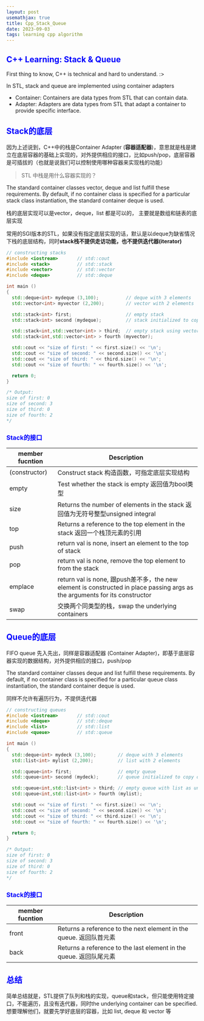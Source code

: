 ```yaml
---
layout: post
usemathjax: true
title: Cpp_Stack_Queue
date: 2023-09-03
tags: learning cpp algorithm
---
```


<!--# <span style="color: blue;"></span>-->
## <span style="color: blue;">C++ Learning: Stack & Queue</span>
 
First thing to know, C++ is technical and hard to understand. :>

In STL, stack and queue are implemented using container adapters

- Container: Containers are data types from STL that can contain data.
- Adapter: Adapters are data types from STL that adapt a container to provide specific interface.

<!--more-->
## <span style="color: blue;">Stack的底层</span>

因为上述说到，C++中的栈是Container Adapter (**容器适配器**)，意思就是栈是建立在底层容器的基础上实现的，对外提供相应的接口，比如push/pop，底层容器是可插拔的（也就是说我们可以控制使用哪种容器来实现栈的功能）

> STL 中栈是用什么容器实现的？

The standard container classes vector, deque and list fulfill these requirements. By default, if no container class is specified for a particular stack class instantiation, the standard container deque is used.

栈的底层实现可以是vector，deque，list 都是可以的， 主要就是数组和链表的底层实现

常用的SGI版本的STL，如果没有指定底层实现的话，默认是以deque为缺省情况下栈的底层结构，同时**stack栈不提供走访功能，也不提供迭代器(iterator)**

```cpp
// constructing stacks
#include <iostream>       // std::cout
#include <stack>          // std::stack
#include <vector>         // std::vector
#include <deque>          // std::deque

int main ()
{
  std::deque<int> mydeque (3,100);          // deque with 3 elements
  std::vector<int> myvector (2,200);        // vector with 2 elements

  std::stack<int> first;                    // empty stack
  std::stack<int> second (mydeque);         // stack initialized to copy of deque

  std::stack<int,std::vector<int> > third;  // empty stack using vector
  std::stack<int,std::vector<int> > fourth (myvector);

  std::cout << "size of first: " << first.size() << '\n';
  std::cout << "size of second: " << second.size() << '\n';
  std::cout << "size of third: " << third.size() << '\n';
  std::cout << "size of fourth: " << fourth.size() << '\n';

  return 0;
}

/* Output:
size of first: 0
size of second: 3
size of third: 0
size of fourth: 2
*/
```

### <span style="color: blue;">Stack的接口</span>

|member fucntion|Description|
|--|--|
|(constructor)|Construct stack 构造函数，可指定底层实现结构|
|empty|Test whether the stack is empty 返回值为bool类型|
|size|Returns the number of elements in the stack 返回值为无符号整型unsigned integral|
|top|Returns a reference to the top element in the stack 返回一个栈顶元素的引用|
|push|return val is none, insert an element to the top of stack|
|pop|return val is none, remove the top element to from the stack|
|emplace|return val is none, 跟push差不多，the new element is constructed in place passing args as the arguments for its constructor|
|swap|交换两个同类型的栈，swap the underlying containers|

## <span style="color: blue;">Queue的底层</span>

FIFO queue 先入先出，同样是容器适配器 (Container Adapter)，即基于底层容器实现的数据结构，对外提供相应的接口，push/pop

The standard container classes deque and list fulfill these requirements. By default, if no container class is specified for a particular queue class instantiation, the standard container deque is used.

同样不允许有遍历行为，不提供迭代器

```cpp
// constructing queues
#include <iostream>       // std::cout
#include <deque>          // std::deque
#include <list>           // std::list
#include <queue>          // std::queue

int main ()
{
  std::deque<int> mydeck (3,100);        // deque with 3 elements
  std::list<int> mylist (2,200);         // list with 2 elements

  std::queue<int> first;                 // empty queue
  std::queue<int> second (mydeck);       // queue initialized to copy of deque

  std::queue<int,std::list<int> > third; // empty queue with list as underlying container
  std::queue<int,std::list<int> > fourth (mylist);

  std::cout << "size of first: " << first.size() << '\n';
  std::cout << "size of second: " << second.size() << '\n';
  std::cout << "size of third: " << third.size() << '\n';
  std::cout << "size of fourth: " << fourth.size() << '\n';

  return 0;
}

/* Output:
size of first: 0
size of second: 3
size of third: 0
size of fourth: 2
*/
```

### <span style="color: blue;">Stack的接口</span>

|member fucntion|Description|
|--|--|
|front|Returns a reference to the next element in the queue. 返回队首元素|
|back|Returns a reference to the last element in the queue. 返回队尾元素|

## <span style="color: blue;">总结</span>

简单总结就是，STL提供了队列和栈的实现，queue和stack，但只能使用特定接口，不能遍历，且没有迭代器，同时the underlying container can be specified. 想要理解他们，就要先学好底层的容器，比如 list, deque 和 vector 等

